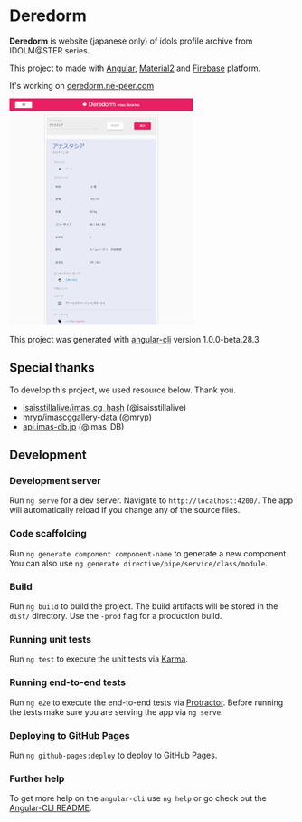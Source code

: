 # Deredorm

**Deredorm** is website (japanese only) of idols profile archive from IDOLM@STER series.  

This project to made with [Angular](https://angular.io/), [Material2](https://material.angular.io/) and [Firebase](https://firebase.google.com) platform.

It's working on [deredorm.ne-peer.com](http://deredorm.ne-peer.com/)

<img src="./resource/doc/image/screenshot_20170818.png" height="400px">

This project was generated with [angular-cli](https://github.com/angular/angular-cli) version 1.0.0-beta.28.3.

## Special thanks
To develop this project, we used resource below. Thank you.

- [isaisstillalive/imas_cg_hash](https://github.com/isaisstillalive/imas_cg_hash) (@isaisstillalive)
- [mryp/imascggallery-data](https://github.com/mryp/imascggallery-data) (@mryp)
- [api.imas-db.jp](http://api.imas-db.jp/) (@imas_DB)

## Development

### Development server

Run `ng serve` for a dev server. Navigate to `http://localhost:4200/`. The app will automatically reload if you change any of the source files.

### Code scaffolding

Run `ng generate component component-name` to generate a new component. You can also use `ng generate directive/pipe/service/class/module`.

### Build

Run `ng build` to build the project. The build artifacts will be stored in the `dist/` directory. Use the `-prod` flag for a production build.

### Running unit tests

Run `ng test` to execute the unit tests via [Karma](https://karma-runner.github.io).

### Running end-to-end tests

Run `ng e2e` to execute the end-to-end tests via [Protractor](http://www.protractortest.org/).
Before running the tests make sure you are serving the app via `ng serve`.

### Deploying to GitHub Pages

Run `ng github-pages:deploy` to deploy to GitHub Pages.

### Further help

To get more help on the `angular-cli` use `ng help` or go check out the [Angular-CLI README](https://github.com/angular/angular-cli/blob/master/README.md).
